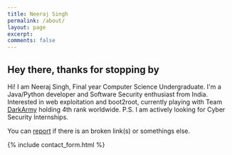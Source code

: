 ```yaml
---
title: Neeraj Singh
permalink: /about/
layout: page
excerpt:
comments: false
---
```


## Hey there, thanks for stopping by

Hi! I am Neeraj Singh, Final year Computer Science Undergraduate. I'm a Java/Python developer and Software Security enthusiast from India. Interested in web exploitation and boot2root, currently playing with Team [DarkArmy](https://ctftime.org/team/26569) holding 4th rank worldwide.
P.S. I am actively looking for Cyber Security Internships.

You can [report](https://github.com/karma9874/karma9874.github.io/issues/new) if there is an broken link(s) or somethings else.

{% include contact_form.html %}